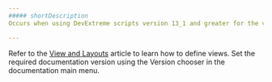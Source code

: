 ```yaml
---
##### shortDescription
Occurs when using DevExtreme scripts version 13_1 and greater for the views implemented on scripts version 12_2 and lower.

---
```

Refer to the [View and Layouts](/concepts/40%20SPA%20Framework/1%20Views%20and%20Layouts '/Documentation/Guide/SPA_Framework/Views_and_Layouts/') article to learn how to define views. Set the required documentation version using the Version chooser in the documentation main menu.
